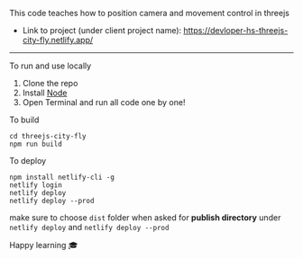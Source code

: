 This code teaches how to position camera and movement control in threejs

* Link to project (under client project name): https://devloper-hs-threejs-city-fly.netlify.app/
---

To run and use locally

1. Clone the repo
2. Install [Node](https://nodejs.org/en/download/package-manager/current)
3. Open Terminal and run all code one by one!

To build
```node
cd threejs-city-fly
npm run build
```

To deploy
```node
npm install netlify-cli -g
netlify login
netlify deploy
netlify deploy --prod
```

make sure to choose `dist` folder when asked for **publish directory** under `netlify deploy` and `netlify deploy --prod`

Happy learning 🎓

